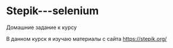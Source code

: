 # Stepik---selenium
Домашние задание к курсу

В данном курск я изучаю материалы c сайта https://stepik.org/
